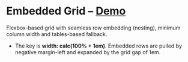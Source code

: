 Embedded Grid – [Demo](http://url.com/)
===

Flexbox-based grid with seamless row embedding (nesting), minimum column width and tables-based fallback.

- The key is **width: calc(100% + 1em)**. Embedded rows are pulled by negative margin-left and expanded by the grid gap of 1em. 

